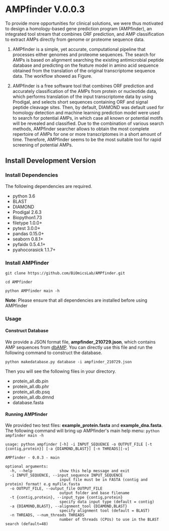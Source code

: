 # AMPfinder V.0.0.3
To provide more opportunities for clinical solutions, we were thus motivated to design a homology-based gene prediction program (AMPfinder), an integrated tool stream that combines ORF prediction, and AMP classification to extract AMPs directly from genome or proteome sequence data.

1. AMPfinder is a simple, yet accurate, computational pipeline that processes either genomes and proteome sequences. The search for AMPs is based on alignment searching the existing antimicrobial peptide database and predicting on the feature model in amino acid sequence obtained from the translation of the original transcriptome sequence data. The workflow showed as Figure. 

2. AMPfinder is a free software tool that combines ORF prediction and accurately classification of the AMPs from protein or nucleotide data, which performs translation of the input transcriptome data by using Prodigal, and selects short sequences containing ORF and signal peptide cleavage sites. Then, by default, DIAMOND was default used for homology detection and machine learning prediction model were used to search for potential AMPs, in which case all known or potential motifs will be revealed and classified. Due to the combination of various search methods, AMPfinder searcher allows to obtain the most complete repertoire of AMPs for one or more transcriptomes in a short amount of time. Therefore, AMPfinder seems to be the most suitable tool for rapid screening of potential AMPs.


## Install Development Version
### Install Dependencies
The following dependencies are required.
- python 3.6
- BLAST
- DIAMOND
- Prodigal 2.6.3
- Biopython1.73
- filetype 1.0.0+
- pytest 3.0.0+
- pandas 0.15.0+
- seaborn 0.8.1+
- pyfaidx 0.5.4.1+
- pyahocorasick 1.1.7+

### Install AMPfinder

`git clone https://github.com/BiOmicsLab/AMPfinder.git`

`cd AMPfinder`

`python AMPfinder main -h`

**Note**: Please ensure that all dependencies are installed before using AMPfinder

### Usage
#### Construct Database
We provide a JSON format file, **ampfinder_210729.json**, which contains AMP sequences from [dbAMP](https://awi.cuhk.edu.cn/~dbAMP/ "dbAMP"). You can directly use this file and run the following command to construct the database.

`python makedatabase.py database -i ampfinder_210729.json`

Then you will see the following files in your directory.
- protein_all.db.pin
- protein_all.db.phr
- protein_all.db.psq
- protein_all.db.dmnd
- database.fasta

#### Running AMPfinder

We provided two test files: **example_protein.fasta** and **example_dna.fasta**. 
The following command will bring up AMPfinder's main help menu:
`python ampfinder main -h`

    usage: python ampfinder [-h] -i INPUT_SEQUENCE -o OUTPUT_FILE [-t {contig,protein}] [-a {DIAMOND,BLAST}] [-n THREADS][-v]
    
    AMPfinder - 0.0.3 - main
    
    optional arguments:
      -h, --help            show this help message and exit
      -i INPUT_SEQUENCE, --input_sequence INPUT_SEQUENCE
                            input file must be in FASTA (contig and protein) format! e.g myFile.fasta
      -o OUTPUT_FILE, --output_file OUTPUT_FILE
                            output folder and base filename
      -t {contig,protein}, --input_type {contig,protein}
                            specify data input type (default = contig)
      -a {DIAMOND,BLAST}, --alignment_tool {DIAMOND,BLAST}
                            specify alignment tool (default = BLAST)
      -n THREADS, --num_threads THREADS
                            number of threads (CPUs) to use in the BLAST search (default=48)
